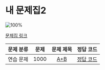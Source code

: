 #  내 문제집2

![100%](https://progress-bar.xyz/1/?scale=1&title=progress&width=500&color=babaca&suffix=/1)

[문제집 링크]( https://www.acmicpc.net/workbook/view/67890)

| 문제 분류 | 문제 | 문제 제목 | 정답 코드 |
| :--: | :--: | :--: | :--: |
| 연습 문제 | 1000 | [A+B](https://www.acmicpc.net/problem/1000) | [정답 코드](/Users/jeongjaeyoon/Documents/GitHub/algorithm/Backkingdog/0x01/1000.cpp) |
